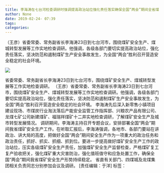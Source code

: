 ```yaml
---
title: 李海涛在七台河检查调研时强调提高政治站位强化责任落实确保全国“两会”期间全省煤矿安全生产形势持续稳定_黑龙江频道
author: None
date: 2019-02-24- 07:39
tags: 
categories: 
---
```

（王彦）省委常委、常务副省长李海涛23日到七台河市，围绕煤矿安全生产、煤城转型发展等工作实地检查调研。他强调，各级各部门要切实提高政治站位，强化责任落实，坚决防范和遏制煤矿生产安全事故发生，为全国“两会”胜利召开营造安全稳定的社会环境。
<!-- more -->
                
<img align="center" border="0" src="http://p2.ifengimg.com/a/2016/0810/204c433878d5cf9size1_w16_h16.png" />
                
            
省委常委、常务副省长李海涛23日到七台河市，围绕煤矿安全生产、煤城转型发展等工作实地检查调研。
（王彦）省委常委、常务副省长李海涛23日到七台河市，围绕煤矿安全生产、煤城转型发展等工作实地检查调研。他强调，各级各部门要切实提高政治站位，强化责任落实，坚决防范和遏制煤矿生产安全事故发生，为全国“两会”胜利召开营造安全稳定的社会环境。
李海涛先后深入新零售小镇项目建设现场、市煤炭行业淘汰落后产能安全监管工作指挥部、兴粮农产品有限公司、龙煤七矿公司新建煤矿、福瑞祥煤矿十二井实地检查调研，了解煤矿安全生产及城市转型发展情况。
调研期间，李海涛主持召开专题会议，安排部署全国“两会”期间我省煤矿安全生产工作。在听取汇报后，李海涛强调，各地市、各部门要站在讲政治、讲大局的高度，把做好全国“两会”期间安全生产作为一项重大的政治任务和政治责任，抓好、抓实、抓细、抓到位。要进一步提高做好煤矿安全生产工作的政治站位，压实各级煤矿安全生产责任，加强煤矿安全生产监督检查，严格煤矿复工复产验收把关，强化煤矿重大灾害防治，强化值班值守和应急处置工作，确保全国“两会”期间我省煤矿安全生产形势持续稳定。
省直有关部门、四煤城及龙煤集团相关负责同志分别参加会议及调研。
[责任编辑：于洋]
标签：
 
 
 
             
